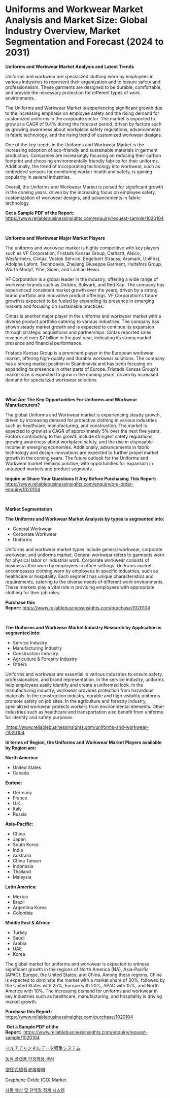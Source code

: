 <p><h1>Uniforms and Workwear Market Analysis and Market Size: Global Industry Overview, Market Segmentation and Forecast (2024 to 2031)</h1></p><p><strong>Uniforms and Workwear Market Analysis and Latest Trends</strong></p>
<p><p>Uniforms and workwear are specialized clothing worn by employees in various industries to represent their organization and to ensure safety and professionalism. These garments are designed to be durable, comfortable, and provide the necessary protection for different types of work environments.</p><p>The Uniforms and Workwear Market is experiencing significant growth due to the increasing emphasis on employee safety and the rising demand for customized uniforms in the corporate sector. The market is expected to grow at a CAGR of 9.4% during the forecast period, driven by factors such as growing awareness about workplace safety regulations, advancements in fabric technology, and the rising trend of customized workwear designs.</p><p>One of the key trends in the Uniforms and Workwear Market is the increasing adoption of eco-friendly and sustainable materials in garment production. Companies are increasingly focusing on reducing their carbon footprint and choosing environmentally friendly fabrics for their uniforms. Additionally, the trend of incorporating technology into workwear, such as embedded sensors for monitoring worker health and safety, is gaining popularity in several industries.</p><p>Overall, the Uniforms and Workwear Market is poised for significant growth in the coming years, driven by the increasing focus on employee safety, customization of workwear designs, and advancements in fabric technology.</p></p>
<p><strong>Get a Sample PDF of the Report:&nbsp;</strong> <a href="https://www.reliablebusinessinsights.com/enquiry/request-sample/1020104">https://www.reliablebusinessinsights.com/enquiry/request-sample/1020104</a></p>
<p>&nbsp;</p>
<p><strong>Uniforms and Workwear Major Market Players</strong></p>
<p><p>The uniforms and workwear market is highly competitive with key players such as VF Corporation, Fristads Kansas Group, Carhartt, Alsico, Wesfarmers, Cintas, Vostok Service, Engelbert Strauss, Aramark, UniFirst, Adolphe Lafont, Technoavia, Zhejiang Giuseppe Garment, Hultafors Group, Würth Modyf, Yihe, Sioen, and Lantian Hewu.</p><p>VF Corporation is a global leader in the industry, offering a wide range of workwear brands such as Dickies, Bulwark, and Red Kap. The company has experienced consistent market growth over the years, driven by a strong brand portfolio and innovative product offerings. VF Corporation's future growth is expected to be fueled by expanding its presence in emerging markets and focusing on sustainable practices.</p><p>Cintas is another major player in the uniforms and workwear market with a diverse product portfolio catering to various industries. The company has shown steady market growth and is expected to continue its expansion through strategic acquisitions and partnerships. Cintas reported sales revenue of over $7 billion in the past year, indicating its strong market presence and financial performance.</p><p>Fristads Kansas Group is a prominent player in the European workwear market, offering high-quality and durable workwear solutions. The company has a strong market position in Scandinavia and has been focusing on expanding its presence in other parts of Europe. Fristads Kansas Group's market size is expected to grow in the coming years, driven by increased demand for specialized workwear solutions.</p></p>
<p>&nbsp;</p>
<p><strong>What Are The Key Opportunities For Uniforms and Workwear Manufacturers?</strong></p>
<p><p>The global Uniforms and Workwear market is experiencing steady growth, driven by increasing demand for protective clothing in various industries such as healthcare, manufacturing, and construction. The market is expected to grow at a CAGR of approximately 5% over the next five years. Factors contributing to this growth include stringent safety regulations, growing awareness about workplace safety, and the rise in disposable income in emerging economies. Additionally, advancements in fabric technology and design innovations are expected to further propel market growth in the coming years. The future outlook for the Uniforms and Workwear market remains positive, with opportunities for expansion in untapped markets and product segments.</p></p>
<p><strong>Inquire or Share Your Questions If Any Before Purchasing This Report:</strong> <a href="https://www.reliablebusinessinsights.com/enquiry/pre-order-enquiry/1020104">https://www.reliablebusinessinsights.com/enquiry/pre-order-enquiry/1020104</a></p>
<p>&nbsp;</p>
<p><strong>Market Segmentation</strong></p>
<p><strong>The Uniforms and Workwear Market Analysis by types is segmented into:</strong></p>
<p><ul><li>General Workwear</li><li>Corporate Workwear</li><li>Uniforms</li></ul></p>
<p><p>Uniforms and workwear market types include general workwear, corporate workwear, and uniforms market. General workwear refers to garments worn for physical labor or industrial work. Corporate workwear consists of business attire worn by employees in office settings. Uniforms market encompasses clothing worn by employees in specific industries, such as healthcare or hospitality. Each segment has unique characteristics and requirements, catering to the diverse needs of different work environments. These markets play a vital role in providing employees with appropriate clothing for their job roles.</p></p>
<p><strong>Purchase this Report:&nbsp;</strong><a href="https://www.reliablebusinessinsights.com/purchase/1020104">https://www.reliablebusinessinsights.com/purchase/1020104</a></p>
<p>&nbsp;</p>
<p><strong>The Uniforms and Workwear Market Industry Research by Application is segmented into:</strong></p>
<p><ul><li>Service Industry</li><li>Manufacturing Industry</li><li>Construction Industry</li><li>Agriculture & Forestry Industry</li><li>Others</li></ul></p>
<p><p>Uniforms and workwear are essential in various industries to ensure safety, professionalism, and brand representation. In the service industry, uniforms help employees easily identify and create a uniformed look. In the manufacturing industry, workwear provides protection from hazardous materials. In the construction industry, durable and high visibility uniforms promote safety on job sites. In the agriculture and forestry industry, specialized workwear protects workers from environmental elements. Other industries such as healthcare and transportation also benefit from uniforms for identity and safety purposes.</p></p>
<p><a href="https://www.reliablebusinessinsights.com/uniforms-and-workwear-r1020104">&nbsp;https://www.reliablebusinessinsights.com/uniforms-and-workwear-r1020104</a></p>
<p><strong>In terms of Region, the Uniforms and Workwear Market Players available by Region are:</strong></p>
<p>
    <p> <strong> North America: </strong>
        <ul>
            <li>United States</li>
            <li>Canada</li>
        </ul>
        </p> 
    <p> <strong> Europe: </strong>
        <ul>
            <li>Germany</li>
            <li>France</li>
            <li>U.K.</li>
            <li>Italy</li>
            <li>Russia</li>
        </ul>
        </p> 
    <p> <strong> Asia-Pacific: </strong>
        <ul>
            <li>China</li>
            <li>Japan</li>
            <li>South Korea</li>
            <li>India</li>
            <li>Australia</li>
            <li>China Taiwan</li>
            <li>Indonesia</li>
            <li>Thailand</li>
            <li>Malaysia</li>
        </ul>
        </p> 
    <p> <strong> Latin America: </strong>
        <ul>
            <li>Mexico</li>
            <li>Brazil</li>
            <li>Argentina Korea</li>
            <li>Colombia</li>
        </ul>
        </p> 
    <p> <strong> Middle East & Africa: </strong>
        <ul>
            <li>Turkey</li>
            <li>Saudi</li>
            <li>Arabia</li>
            <li>UAE</li>
            <li>Korea</li>
        </ul>
    </p>
    </p>
<p><p>The global market for uniforms and workwear is expected to witness significant growth in the regions of North America (NA), Asia-Pacific (APAC), Europe, the United States, and China. Among these regions, China is expected to dominate the market with a market share of 30%, followed by the United States with 25%, Europe with 20%, APAC with 15%, and North America with 10%. The increasing demand for uniforms and workwear in key industries such as healthcare, manufacturing, and hospitality is driving market growth.</p></p>
<p><strong>Purchase this Report: </strong><a href="https://www.reliablebusinessinsights.com/purchase/1020104">https://www.reliablebusinessinsights.com/purchase/1020104</a></p>
<p>&nbsp;<strong>Get a Sample PDF of the Report:&nbsp;&nbsp;</strong><a href="https://www.reliablebusinessinsights.com/enquiry/request-sample/1020104">https://www.reliablebusinessinsights.com/enquiry/request-sample/1020104</a></p>
<p><strong></strong></p>
<p><p><a href="https://github.com/BoydYundt1/Market-Research-Report-List-1/blob/main/6099357139912.md">マルチチャンネルデータ収集システム</a></p><p><a href="https://github.com/marufmohassin05/Market-Research-Report-List-1/blob/main/8408239147824.md">동적 플랫폼 안정화용 센서</a></p><p><a href="https://github.com/JessKilback/Market-Research-Report-List-1/blob/main/5431256139913.md">空圧式超音波溶接機</a></p><p><a href="https://github.com/AnnChovey2023/Market-Research-Report-List-1/blob/main/graphene-oxide-go-market.md">Graphene Oxide (GO) Market</a></p><p><a href="https://github.com/kimvicki3212024/Market-Research-Report-List-1/blob/main/8387089147823.md">자동 핵산 및 단백질 정제 시스템</a></p></p>